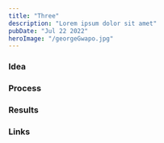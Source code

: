 ```yaml
---
title: "Three"
description: "Lorem ipsum dolor sit amet"
pubDate: "Jul 22 2022"
heroImage: "/georgeGwapo.jpg"
---
```


### Idea

### Process

### Results

### Links
